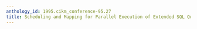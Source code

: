 ```yaml
---
anthology_id: 1995.cikm_conference-95.27
title: Scheduling and Mapping for Parallel Execution of Extended SQL Queries
---
```

